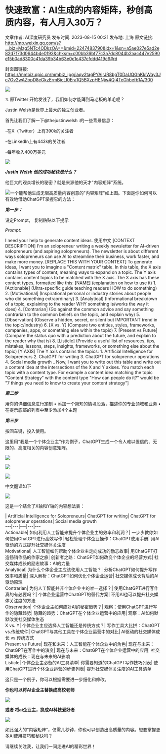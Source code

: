 # 快速致富：AI生成的内容矩阵，秒创高质内容，有人月入30万？

文章作者: AI深度研究员
发布时间: 2023-08-15 00:21
发布地: 上海
原文链接: http://mp.weixin.qq.com/s?__biz=Mzg5NTc4ODkzOA==&mid=2247483790&idx=1&sn=a5ae027e5ad2e82d7f73d0644b4e0193&chksm=c00bb36bf77c3a7dc8044b2aac447e2590e15b0ad8300c41da39b34b63e0c1c437cfddd419c9#rd

封面图链接: https://mmbiz.qpic.cn/mmbiz_jpg/iaqv2tagPYAjrJR8bgT0DaUQGhKklWqy3Jc7Ov2wAZbpD8eGkzErmBicLI0Era1Q5BXzpHENjw4Qj4TeGhbefb1A/300

![](https://mmbiz.qpic.cn/mmbiz_png/iaqv2tagPYAjrJR8bgT0DaUQGhKklWqy3Iox3kyr6yQd7OkGGDgicqBkdXVNc9FIAiaaXxgqAOTNj9wrANH5CuS7w/640?wx_fmt=png)

𝕏 原Twitter 开始发钱了，我们如何才能薅到马老板的羊毛呢？

Justin Welsh是世界上最大的独立创业者。  

首先让我们了解一下@thejustinwelsh :的一些背景信息：  

-在X（Twitter）上有390k的关注者

-在LinkedIn上有443k的关注者

-每年收入400万美元

![](https://mmbiz.qpic.cn/mmbiz_png/iaqv2tagPYAjrJR8bgT0DaUQGhKklWqy3ia2PTWWWAbAP24yicd2rNDpUKbY2hTvDWicN5wAsu91wKGVDaicQ4SfJ3Q/640?wx_fmt=png)

  

 _**Justin Welsh 他的成功秘诀是什么？**_

他巨大的观众增长的秘密？就是来源他的天才"内容矩阵"系统。

![](https://mmbiz.qpic.cn/mmbiz_png/iaqv2tagPYAjrJR8bgT0DaUQGhKklWqy3Cqve61a1WhVADP6OUFFV0kH0ow3ydpPeZw4BfvsBepVQdox9BeiaVDw/640?wx_fmt=png)一个能帮他生成无限高质量内容创意的"内容矩阵"如上图。下面是你如何可以有效地借助ChatGPT掌握它的方法：

 _**第一步：**_

设定Prompt， 复制粘贴以下提示

 _Prompt:_

I need your help to generate content ideas. 使用中文 [CONTEXT DESCRIPTION] I'm an
solopreneur writing a weekly newsletter for AI-driven solopreneurs (and
aspiring solopreneurs). The newsletter is about different ways solopreneurs
can use AI to streamline their business, work faster, and make more money.
[REPLACE THIS WITH YOUR CONTEXT] To generate ideas, I want you to imagine a
"Content matrix" table. In this table, the X axis contains types of content,
meaning ways to expand on a topic. The Y axis contains content topics to be
matched with the X axis. The X axis has these content types, formatted like
this: [NAME] (explanation on how to use it) 1\. [Actionable] (Ultra-specific
guide teaching readers HOW to do something) 2\. [Motivational] (Inspirational
personal or industry stories about people who did something extraordinary) 3\.
[Analytical] (Informational breakdown of a topic, explaining to the reader WHY
something is/works the way it does) 4\. [Contrarian] (Go against the common
advice and say something contrarian to the common beliefs on the topic, and
explain why) 5\. [Observation] (Observe a hidden, secret, or silent but
IMPORTANT trend in the topic/industry) 6\. [X vs. Y] (Compare two entities,
styles, frameworks, companies, apps, or something else within the topic) 7\.
[Present vs Future] (Compare the status quo with a prediction about the
future, and explain to the reader why that is) 8\. [Listicle] (Provide a
useful list of resources, tips, mistakes, lessons, steps, insights,
frameworks, or something else about the topic) [Y AXIS] The Y axis contains
the topics: 1\. Artificial Intelligence for Solopreneurs 2\. ChatGPT for
writing 3\. ChatGPT for solopreneur operations 4\. Social media growth _ Now,
I want you to write out this table and write out a content idea at the
intersections of the X and Y axises. You match each topic with a content type.
For example a content idea matching the topic "Content Strategy" with the
content type "How can people do it?" would be "7 things you need to know to
create your content strategy"]

  

_**第二步**_

用你的详细信息进行定制 • 添加一个简短的情境段落，描述你的专业领域和业务 • 在提示底部的列表中至少添加4个主题

  

 _**第三步**_

按回车键，投入使用。

这里用“我是一个个体企业主”作为例子，ChatGPT生成一个令人难以置信的、无限的、高度相关的内容创意矩阵。

![](https://mmbiz.qpic.cn/mmbiz_png/iaqv2tagPYAjrJR8bgT0DaUQGhKklWqy3wwM1PmlE1dbial0RRHqCfsYZdnvDicZ38dibBk8ff9rAXZnZjsa0iaRylQ/640?wx_fmt=png)

![](https://mmbiz.qpic.cn/mmbiz_png/iaqv2tagPYAjrJR8bgT0DaUQGhKklWqy3Um0BPhm9ypEPLxC7dgeicibTA6JHicC5lJjEG0EBicsnA8NwGXdfpt8ajg/640?wx_fmt=png)

![](https://mmbiz.qpic.cn/mmbiz_png/iaqv2tagPYAjrJR8bgT0DaUQGhKklWqy3rsWuxY3FHVRYBjI44wxvHL9n8R4CEqGDMzb5pskHich3Qr446zy4PwA/640?wx_fmt=png)

中文翻译如下

![](https://mmbiz.qpic.cn/mmbiz_png/iaqv2tagPYAjrJR8bgT0DaUQGhKklWqy3VicibL8rst9UqnqUc4EAxzIB9oTibU7DqzU2vF319451yUTIIfwqDwaOA/640?wx_fmt=png)

这是一个结合了X轴和Y轴的内容想法表：

  
| Artificial Intelligence for Solopreneurs| ChatGPT for writing| ChatGPT for
solopreneur operations| Social media growth  
---|---|---|---|---  
Actionable| 如何利用人工智能来提升个体企业主的效率和利润？| 一步步教你如何使用ChatGPT进行高效写作|
轻松管理个体企业操作：ChatGPT使用手册| 用AI驱动的方式提升社交媒体关注度  
Motivational| 人工智能如何帮助个体企业主走向成功的励志故事| 用ChatGPT打造畅销作品的作家之旅|
创新者之路：ChatGPT如何改变个体企业的经营方式| 社交媒体成长的励志故事：AI的力量  
Analytical| 为什么个体企业主应该使用人工智能？| 分析ChatGPT如何提升写作效率和质量| 深入解析：ChatGPT如何优化个体企业运营|
社交媒体成长背后的AI驱动原理  
Contrarian| 为何人工智能并非个体企业主的唯一选择？| 使用ChatGPT进行写作真的有必要吗？| 个体企业运营中ChatGPT的替代方案|
不用AI也可以提升社交媒体关注度的方法  
Observation| 个体企业主如何应对AI的秘密趋势？| 观察：使用ChatGPT进行写作的隐藏趋势|
隐藏的趋势：ChatGPT在个体企业运营中的应用| 观察：AI如何默默改变社交媒体生态  
X vs. Y| 个体企业主应选择人工智能还是传统方式？| 写作工具大比拼：ChatGPT vs.传统软件|
ChatGPT与其他工具在个体企业运营中的对比| AI驱动的社交媒体成长 vs.传统方式  
Present vs Future| 现在和未来：人工智能在个体企业中的角色| 现在与未来：ChatGPT在写作中的演变|
现在与未来：ChatGPT在个体企业运营中的应用| 社交媒体的成长：现在与未来的AI影响  
Listicle| 个体企业主必备的AI工具清单| 你需要知道的ChatGPT写作技巧列表| 使用ChatGPT进行个体企业运营的步骤列表|
提升社交媒体关注度的AI工具清单  
  
这只是一个例子，你可以根据需要进一步细化和修改。

  

**你也可以将AI企业主替换成高校老师**

![](https://mmbiz.qpic.cn/mmbiz_jpg/iaqv2tagPYAjrJR8bgT0DaUQGhKklWqy3XO5icXXtuLTzMPFu3mnF4hwicK2szgEUkmuMgT5WMa8YOkyzIricOyCuw/640?wx_fmt=jpeg)  

  

**或者 将ai企业主，换成AI科技爱好者**

![](https://mmbiz.qpic.cn/mmbiz_jpg/iaqv2tagPYAjrJR8bgT0DaUQGhKklWqy3ibTw8QiabYCLKtTV5MTEBLt6ia2ouIBicSMOxvKnwSNHNQuqiaHQv4zra2Q/640?wx_fmt=jpeg)

  

如此强大的“内容矩阵”，仅需几秒钟，你也可以创造出高质量的内容。想要掌握更多AI使用技巧和秘诀吗？

请继续关注我，让我们一同走进AI的精彩世界！

